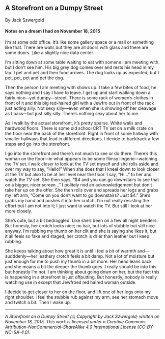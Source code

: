 ## A Storefront on a Dumpy Street

By Jack Szwergold

#### Notes on a dream I had on November 18, 2015

I’m at some odd office. It’s like some gallery space or a mall or something like that. There are walls but they are all doors with glass and there are some doors. Like a slightly nice data center.

I’m sitting down at some table waiting to eat with somene I am meeting with, but I don’t see him. His big grey dog comes over and rests his head in my lap. I pet and pet and then food arrives. The dog looks up as expected, but I pet, pet, pet and pet the dog.

Then the person I am meeting with shows up. I take a few bites of food, he says nothing and I say I have to leave. I get up and start walking down a fairly nice—yet dumpy—street. There is some rack of women’s clothes in front of it and this big red-haired girl with a Jewfro out in front of the rack just acting silly. Not sexy silly—even when she is showing off her cleavage as I pass—but just silly silly. There’s nothing sexy about her to me.

As I walk by the actual storefront, it’s pretty sparse. White walls and hardwood floors. There is some old school CRT TV set on a milk crate on the floor near the back of the storefront. Right in front of some hallway with smaller hallways that lead in different directions. I decide to backtrack a few steps and go into the storefront.

I go into the storefront and there’s not much to see or do there. There’s this woman on the floor—in what appears to be some flimsy lingerie—watching the TV set. I walk closer to look at the TV set myself and she rolls aside and over my way to say, “Hello!” When she does that I kneel down to look closer at the TV but also to be at her level near the floor. I say, “Hi…” to her and watch the TV set. She then says, “$4 and you can go downstairs to see that on a bigger, nicer screen…” I politely nod an acknowledgement but don’t take her up on the offer. She then rolls over and spreads her legs and grabs my left arm, “Come on you don’t want to go downstairs? Just $4.” She’s grabs my hand and pushes it into her crotch. I’m not really resisting the effort but I am not into it; I just want to watch the TV. But still I look at her more closely.

She’s cute, but a bit bedraggled. Like she’s been on a few all night benders. But honesly, her crotch looks nice; no hair, but lots of stubble but still nice anyway. I’m rubbing my thumb on her clit and she is saying she likes it, but it all feels so fake and staged; her crotch is drier than leather but I keep rubbing.

She keeps talking about how great it is until I feel a bit of warmth and—sudddenly—her leathery crotch feels a bit damp. Not a lot of moisture but just enough for me to push my thumb in a bit more. Her head leans back and she moans a bit the deeper the thumb goes. I really should be into this but honestly I’m not. I am thinking about going down on her, but the fact this is happening in a storefront is just offputting. But honestly, nobody is really watching use in except that Jewfroed red haired woman outside.

I decide to get closer to her on the floor, and lift one of her legs onto my right shoulder. I feel the stubble rub against my arm, see her stomach move and twitch a bit. Then I wake up.

***

*A Storefront on a Dumpy Street (c) Copyright by Jack Szwergold; written on November 18, 2015. This work is licensed under a Creative Commons Attribution-NonCommercial-ShareAlike 4.0 International License (CC-BY-NC-SA-4.0).*